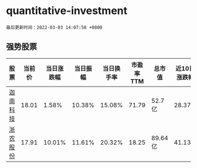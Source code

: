 # quantitative-investment

`最后更新时间：2022-03-03 14:07:58 +0800`

## 强势股票

|股票|当前价|当日涨跌幅|当日振幅|当日换手率|市盈率TTM|总市值|近10日涨跌幅|
|----|----|----|----|----|----|----|----|
|[迦南科技](https://xueqiu.com/S/SZ300412)|18.01|1.58%|10.38%|15.08%|71.79|52.7亿|28.37%|
|[浙农股份](https://xueqiu.com/S/SZ002758)|17.91|10.01%|11.61%|20.32%|18.25|89.64亿|41.13%|
